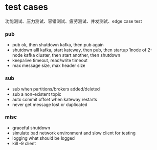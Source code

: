 # test cases

功能测试、压力测试、容错测试、疲劳测试、并发测试、edge case test

### pub

- pub ok, then shutdown kafka, then pub again
- shutdown alll kafka, start kateway, then pub, then startup 1node of 2-node kafka 
  cluster, then start another, then shutdown
- keepalive timeout, read/write timeout
- max message size, max header size

### sub

- sub when partitions/brokers added/deleted
- sub a non-existent topic
- auto commit offset when kateway restarts
- never get message lost or duplicated


### misc

- graceful shutdown
- simulate bad network environment and slow client for testing
- logging what should be logged
- kill -9 client
